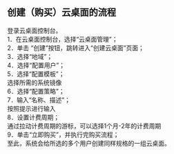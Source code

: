 ## 创建（购买）云桌面的流程
登录云桌面控制台。<br>
1．在云桌面控制台，选择“云桌面管理”；<br>
2．单击 “创建”按钮，跳转进入“创建云桌面”页面；<br>
3．选择“地域”；<br>
4．选择“配置用户”；<br>
5．选择“配置模板”；<br>
选择所需的系统镜像<br>
6．选择“配置策略”；<br>
7．输入“名称、描述”；<br>
按照提示进行输入<br>
8．设置计费周期；<br>
通过拉动计费周期的游标，可以选择1个月-2年的计费周期<br>
9．单击“立即购买”，并执行完购买流程；<br>
至此，系统会给所选的多个用户创建同样规格的一组云桌面。<br>

